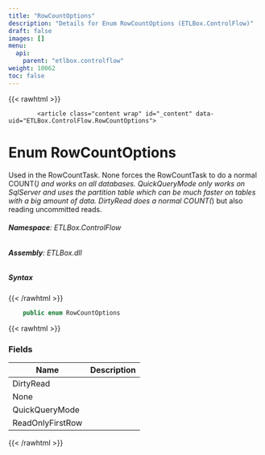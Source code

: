 ```yaml
---
title: "RowCountOptions"
description: "Details for Enum RowCountOptions (ETLBox.ControlFlow)"
draft: false
images: []
menu:
  api:
    parent: "etlbox.controlflow"
weight: 10062
toc: false
---
```


{{< rawhtml >}}

            <article class="content wrap" id="_content" data-uid="ETLBox.ControlFlow.RowCountOptions">
  <h1 id="ETLBox_ControlFlow_RowCountOptions" data-uid="ETLBox.ControlFlow.RowCountOptions" class="text-break">Enum RowCountOptions
</h1>
  <div class="markdown level0 summary"><p>Used in the RowCountTask. None forces the RowCountTask to do a normal COUNT(<em>) and works on all databases.
QuickQueryMode only works on SqlServer and uses the partition table which can be much faster on tables with a big amount of data.
DirtyRead does a normal COUNT(</em>) but also reading uncommitted reads.</p>
</div>
  <div class="markdown level0 conceptual"></div>
<h6><strong>Namespace</strong>: ETLBox.ControlFlow</h6>
  <h6><strong>Assembly</strong>: ETLBox.dll</h6>
  <h5 id="ETLBox_ControlFlow_RowCountOptions_syntax">Syntax</h5>
{{< /rawhtml >}}

```C#
    public enum RowCountOptions
```

{{< rawhtml >}}
  <h3 id="fields">Fields
</h3>
  <table class="table table-bordered table-striped table-condensed">
    <thead>
      <tr>
        <th>Name</th>
        <th>Description</th>
      </tr>
    <thead>
    <tbody>
      <tr>
        <td id="ETLBox_ControlFlow_RowCountOptions_DirtyRead">DirtyRead</td>
        <td></td>
      </tr>
      <tr>
        <td id="ETLBox_ControlFlow_RowCountOptions_None">None</td>
        <td></td>
      </tr>
      <tr>
        <td id="ETLBox_ControlFlow_RowCountOptions_QuickQueryMode">QuickQueryMode</td>
        <td></td>
      </tr>
      <tr>
        <td id="ETLBox_ControlFlow_RowCountOptions_ReadOnlyFirstRow">ReadOnlyFirstRow</td>
        <td></td>
      </tr>
    </tbody>
  </thead></thead></table>

{{< /rawhtml >}}
